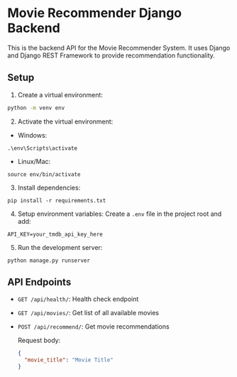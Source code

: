 # Movie Recommender Django Backend

This is the backend API for the Movie Recommender System. It uses Django and Django REST Framework to provide recommendation functionality.

## Setup

1. Create a virtual environment:

```bash
python -m venv env
```

2. Activate the virtual environment:

- Windows:

```
.\env\Scripts\activate
```

- Linux/Mac:

```
source env/bin/activate
```

3. Install dependencies:

```
pip install -r requirements.txt
```

4. Setup environment variables:
   Create a `.env` file in the project root and add:

```
API_KEY=your_tmdb_api_key_here
```

5. Run the development server:

```
python manage.py runserver
```

## API Endpoints

- `GET /api/health/`: Health check endpoint
- `GET /api/movies/`: Get list of all available movies
- `POST /api/recommend/`: Get movie recommendations

  Request body:

  ```json
  {
    "movie_title": "Movie Title"
  }
  ```
